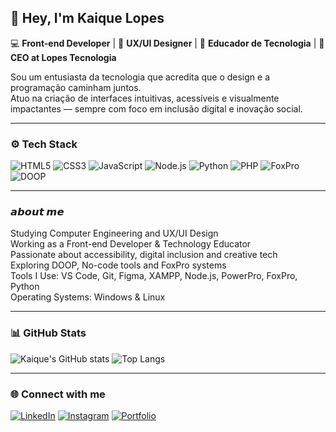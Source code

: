 ## 👋 Hey, I'm Kaique Lopes

💻 **Front-end Developer** | 🎨 **UX/UI Designer** | 🧠 **Educador de Tecnologia** | 🚀 **CEO at Lopes Tecnologia**

Sou um entusiasta da tecnologia que acredita que o design e a programação caminham juntos.  
Atuo na criação de interfaces intuitivas, acessíveis e visualmente impactantes — sempre com foco em inclusão digital e inovação social.  

---

### ⚙️ Tech Stack
![HTML5](https://img.shields.io/badge/HTML5-E34F26?style=for-the-badge&logo=html5&logoColor=white)
![CSS3](https://img.shields.io/badge/CSS3-1572B6?style=for-the-badge&logo=css3&logoColor=white)
![JavaScript](https://img.shields.io/badge/JavaScript-F7DF1E?style=for-the-badge&logo=javascript&logoColor=black)
![Node.js](https://img.shields.io/badge/Node.js-43853D?style=for-the-badge&logo=node.js&logoColor=white)
![Python](https://img.shields.io/badge/Python-3776AB?style=for-the-badge&logo=python&logoColor=white)
![PHP](https://img.shields.io/badge/PHP-777BB4?style=for-the-badge&logo=php&logoColor=white)
![FoxPro](https://img.shields.io/badge/FoxPro-4B0082?style=for-the-badge&logo=visual-studio&logoColor=white)
![DOOP](https://img.shields.io/badge/DOOP-181717?style=for-the-badge&logo=codeforces&logoColor=white)

---

### 𝙖𝙗𝙤𝙪𝙩 𝙢𝙚  

Studying Computer Engineering and UX/UI Design  
Working as a Front-end Developer & Technology Educator  
Passionate about accessibility, digital inclusion and creative tech  
Exploring DOOP, No-code tools and FoxPro systems  
Tools I Use: VS Code, Git, Figma, XAMPP, Node.js, PowerPro, FoxPro, Python  
Operating Systems: Windows & Linux  

---

### 📊 GitHub Stats
![Kaique's GitHub stats](https://github-readme-stats.vercel.app/api?username=oKaiquelopes&show_icons=true&theme=tokyonight&hide_border=true&border_radius=10)
![Top Langs](https://github-readme-stats.vercel.app/api/top-langs/?username=oKaiquelopes&layout=compact&theme=tokyonight&hide_border=true&border_radius=10)

---

### 🌐 Connect with me
[![LinkedIn](https://img.shields.io/badge/LinkedIn-0A66C2?style=for-the-badge&logo=linkedin&logoColor=white)](https://www.linkedin.com/in/okaiquelopes)
[![Instagram](https://img.shields.io/badge/Instagram-%23E4405F.svg?style=for-the-badge&logo=instagram&logoColor=white)](https://instagram.com/kaique.exe)
[![Portfolio](https://img.shields.io/badge/Portfolio-121212?style=for-the-badge&logo=vercel&logoColor=white)](https://okaiquelopes.github.io/portfolio/)
